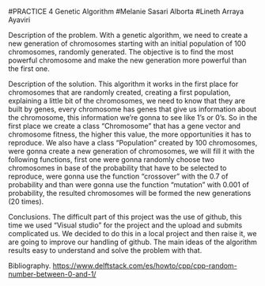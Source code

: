 #PRACTICE 4 Genetic Algorithm
#Melanie Sasari Alborta
#Lineth Arraya Ayaviri

Description of the problem.
With a genetic algorithm, we need to create a new generation of chromosomes starting with an initial population of 100 chromosomes, randomly generated. The objective is to find the most powerful chromosome and make the new generation more powerful than the first one.

Description of the solution.
This algorithm it works in the first place for chromosomes that are randomly created, creating a first population, explaining a little bit of the chromosomes, we need to know that they are built by genes, every chromosome has genes that give us information about the chromosome, this information we’re gonna to see like 1’s or 0’s. So in the first place we create a class “Chromosome” that has a gene vector and chromosome fitness, the higher this value, the more opportunities it has to reproduce.
We also have a class “Population” created by 100 chromosomes, were gonna create a new generation of chromosomes,  we will fill it with the following functions, first one were gonna randomly choose two chromosomes in base of the probability that have to be selected to reproduce, were gonna use the function “crossover” with the 0.7 of probability and than were gonna use the function “mutation” with 0.001 of probability, the resulted chromosomes will be formed the new generations (20 times).

Conclusions.
The difficult part of this project was the use of github, this time we used “Visual studio” for the project and the upload and submits complicated us. We decided to do this in a local project and then raise it, we are going to improve our handling of github. The main ideas of the algorithm results easy to understand and solve the problem with that.

Bibliography.
https://www.delftstack.com/es/howto/cpp/cpp-random-number-between-0-and-1/
